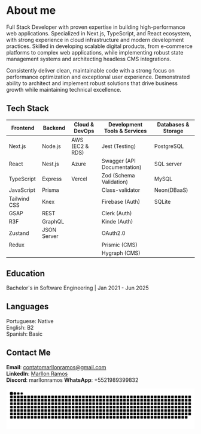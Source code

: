   # About me
Full Stack Developer with proven expertise in building high-performance web applications. Specialized in Next.js, TypeScript, and React ecosystem, with strong experience in cloud infrastructure and modern development practices. Skilled in developing scalable digital products, from e-commerce platforms to complex web applications, while implementing robust state management systems and architecting headless CMS integrations.

Consistently deliver clean, maintainable code with a strong focus on performance optimization and exceptional user experience. Demonstrated ability to architect and implement robust solutions that drive business growth while maintaining technical excellence.

##  Tech Stack

| **Frontend** | **Backend** | **Cloud & DevOps** | **Development Tools & Services** | **Databases & Storage** |
|--------------|-------------|-------------------|--------------------------------|----------------------|
| Next.js      | Node.js     | AWS (EC2 & RDS)   | Jest (Testing)                 | PostgreSQL           |
| React        | Nest.js     | Azure             | Swagger (API Documentation)    | SQL server           |
| TypeScript   | Express     | Vercel            | Zod (Schema Validation)        | MySQL                |
| JavaScript   | Prisma      |                   | Class-validator                | Neon(DBaaS)          |
| Tailwind CSS | Knex        |                   | Firebase (Auth)                | SQLite               |
| GSAP         | REST        |                   | Clerk (Auth)                   |                      |
| R3F          | GraphQL     |                   | Kinde (Auth)                   |                      |
| Zustand      | JSON Server |                   | OAuth2.0                       |                      |
| Redux        |             |                   | Prismic (CMS)                  |                      |
|              |             |                   | Hygraph (CMS)                  |                      |

##  Education
 Bachelor's in Software Engineering | Jan 2021 - Jun 2025


##  Languages
Portuguese: Native  
English: B2  
Spanish: Basic 


##  Contact Me
 **Email**: [contatomarllonramos@gmail.com](mailto:contatomarllonramos@gmail.com)  
 **LinkedIn**: [Marllon Ramos](https://www.linkedin.com/in/marllonramos/)  
 **Discord**: marllonramos 
 **WhatsApp**: +5521989399832





<picture>
  <source
    media="(prefers-color-scheme: dark)"
    srcset="https://raw.githubusercontent.com/platane/snk/output/github-contribution-grid-snake-dark.svg"
  />
  <source
    media="(prefers-color-scheme: light)"
    srcset="https://raw.githubusercontent.com/platane/snk/output/github-contribution-grid-snake.svg"
  />
  <img
    alt="github contribution grid snake animation"
    src="https://raw.githubusercontent.com/platane/snk/output/github-contribution-grid-snake.svg"
  />
</picture>


